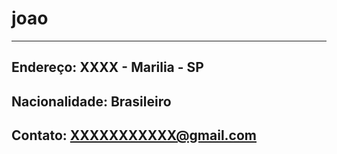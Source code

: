 # joao

---

Endereço: XXXX - Marilia - SP
---
Nacionalidade: Brasileiro
---
Contato: XXXXXXXXXXX@gmail.com 
---

